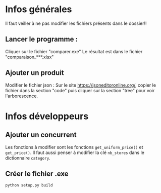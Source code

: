 # Infos générales

Il faut veiller à ne pas modifier les fichiers présents dans le dossier!!

## Lancer le programme :

Cliquer sur le fichier "comparer.exe"
Le résultat est dans le fichier "comparaison_***.xlsx"

## Ajouter un produit

Modifier le fichier json : Sur le site https://jsoneditoronline.org/, copier le fichier dans la section "code" puis cliquer sur la section "tree" pour voir l'arborescence.

# Infos développeurs

## Ajouter un concurrent

Les fonctions à modifier sont les fonctions ```get_uniform_price()``` et ```get_price()```. Il faut aussi penser à modifier la clé ```nb_stores``` dans le dictionnaire  ```category```.

## Créer le fichier .exe
```python setup.py build```